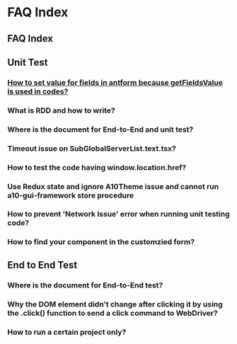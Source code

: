 # FAQ Index

## FAQ Index

## Unit Test

### [How to set value for fields in antform because getFieldsValue is used in codes?](https://github.com/a10networks/a10networks.github.io/tree/d8412c44f5b32b2b0a45d777aceea5b093b1f97a/faq/unit-test/README.md#how-to-set-value-for-fields-in-antform-because-getfieldsvalue-is-used-in-codes)

### What is RDD and how to write?

### Where is the document for End-to-End and unit test?

### Timeout issue on SubGlobalServerList.text.tsx?

### How to test the code having window.location.href?

### Use Redux state and ignore A10Theme issue and cannot run a10-gui-framework store procedure

### How to prevent 'Network Issue' error when running unit testing code?

### How to find your component in the customzied form?

## End to End Test

### Where is the document for End-to-End test?

### Why the DOM element didn't change after clicking it by using the .click\(\) function to send a click command to WebDriver?

### How to run a certain project only?

